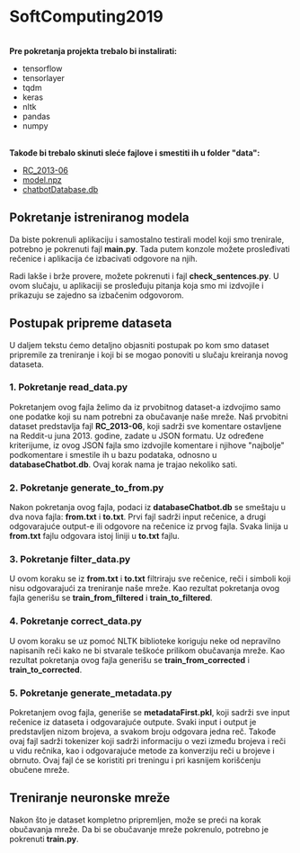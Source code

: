 # SoftComputing2019

<br/>
<b>Pre pokretanja projekta trebalo bi instalirati:</b>
<br/>
<ul>
<li>tensorflow</li>
<li>tensorlayer</li>
<li>tqdm</li>
<li>keras</li>
<li>nltk</li>
<li>pandas</li>
<li>numpy</li>
</ul>
<br/>
<b>Takođe bi trebalo skinuti sleće fajlove i smestiti ih u folder "data":</b><br/>
<ul>
  <li><a href="https://drive.google.com/open?id=1hZ1ZgnGctEcoODzi1qI19_qYnMXKXfae">RC_2013-06</a></li>
  <li><a href="https://drive.google.com/file/d/1ZA3jEKcVCKqOXWWfeQiyFKAf6U35Fk1H/view?fbclid=IwAR3VSVWOihGIC0AG1NAFdy_COgOTiNCgL7DX73HyANbMWCy7J_dFQnWXZ4Q">model.npz</a></li>
  <li><a href="https://drive.google.com/file/d/1HzGQO5L1RaDz0ezFB0_tYLsfZZ8ssq1X/view?fbclid=IwAR1OigHNMzG6ALOYojC0NixrLDjrhIwoCb5P3ZOK4Z3OGSbbgTcAmzmzkro">chatbotDatabase.db</a></li>
</ul>

## Pokretanje istreniranog modela

Da biste pokrenuli aplikaciju i samostalno testirali model koji smo trenirale, potrebno je pokrenuti fajl <b>main.py</b>. Tada putem konzole možete prosleđivati rečenice i aplikacija će izbacivati odgovore na njih.

Radi lakše i brže provere, možete pokrenuti i fajl <b>check_sentences.py</b>. U ovom slučaju, u aplikaciji se prosleđuju pitanja koja smo mi izdvojile i prikazuju se zajedno sa izbačenim odgovorom.


## Postupak pripreme dataseta
U daljem tekstu ćemo detaljno objasniti postupak po kom smo dataset pripremile za treniranje i koji bi se mogao ponoviti u slučaju kreiranja novog dataseta.

### 1. Pokretanje read_data.py
Pokretanjem ovog fajla želimo da iz prvobitnog dataset-a izdvojimo samo one podatke koji su nam potrebni za obučavanje naše mreže. Naš prvobitni dataset predstavlja fajl <b>RC_2013-06</b>, koji sadrži sve komentare ostavljene na Reddit-u juna 2013. godine, zadate u JSON formatu. Uz određene kriterijume, iz ovog JSON fajla smo izdvojile komentare i njihove "najbolje" podkomentare i smestile ih u bazu podataka, odnosno u <b>databaseChatbot.db</b>. Ovaj korak nama je trajao nekoliko sati.

### 2. Pokretanje generate_to_from.py

Nakon pokretanja ovog fajla, podaci iz <b>databaseChatbot.db</b> se smeštaju u dva nova fajla: <b>from.txt</b> i <b>to.txt</b>. Prvi fajl sadrži input rečenice, a drugi odgovarajuće output-e ili odgovore na rečenice iz prvog fajla. Svaka linija u <b>from.txt</b> fajlu odgovara istoj liniji u <b>to.txt</b> fajlu.

### 3. Pokretanje filter_data.py

U ovom koraku se iz <b>from.txt</b> i <b>to.txt</b> filtriraju sve rečenice, reči i simboli koji nisu odgovarajući za treniranje naše mreže. Kao rezultat pokretanja ovog fajla generišu se <b>train_from_filtered</b> i <b>train_to_filtered</b>.

### 4. Pokretanje correct_data.py

U ovom koraku se uz pomoć NLTK biblioteke koriguju neke od nepravilno napisanih reči kako ne bi stvarale teškoće prilikom obučavanja mreže. Kao rezultat pokretanja ovog fajla generišu se <b>train_from_corrected</b> i <b>train_to_corrected</b>.

### 5. Pokretanje generate_metadata.py

Pokretanjem ovog fajla, generiše se <b>metadataFirst.pkl</b>, koji sadrži sve input rečenice iz dataseta i odgovarajuće outpute. Svaki input i output je predstavljen nizom brojeva, a svakom broju odgovara jedna reč. Takođe ovaj fajl sadrži tokenizer koji sadrži informaciju o vezi između brojeva i reči u vidu rečnika, kao i odgovarajuće metode za konverziju reči u brojeve i obrnuto. Ovaj fajl će se koristiti pri treningu i pri kasnijem korišćenju obučene mreže.


## Treniranje neuronske mreže
Nakon što je dataset kompletno pripremljen, može se preći na korak obučavanja mreže. Da bi se obučavanje mreže pokrenulo, potrebno je pokrenuti <b>train.py</b>. 

